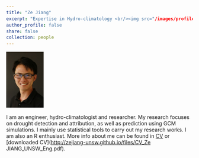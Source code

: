 ```yaml
---
title: "Ze Jiang"
excerpt: "Expertise in Hydro-climatology <br/><img src="/images/profile.jpg" alt="Avatar" class="avatar">"
author_profile: false
share: false
collection: people
---
```


<div><img src='/images/profile.jpg' style='height: 20%; width: 20%; object-fit: contain'/></div>

I am an engineer, hydro-climatologist and researcher. My research focuses on drought detection and attribution, as well as prediction using GCM simulations. I mainly use statistical tools to carry out my research works. I am also an R enthusiast. 
More info about me can be found in [CV](https://zejiang-unsw.github.io/cv/) or [downloaded CV](http://zejiang-unsw.github.io/files/CV_Ze JIANG_UNSW_Eng.pdf).